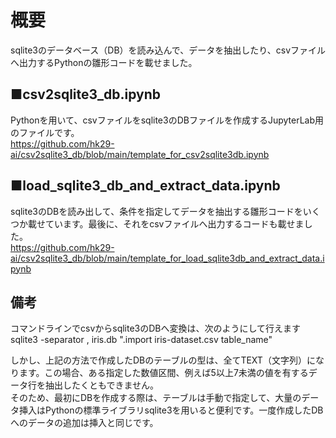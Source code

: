 # 概要  
sqlite3のデータベース（DB）を読み込んで、データを抽出したり、csvファイルへ出力するPythonの雛形コードを載せました。   
  
## ■csv2sqlite3_db.ipynb  
Pythonを用いて、csvファイルをsqlite3のDBファイルを作成するJupyterLab用のファイルです。  
https://github.com/hk29-ai/csv2sqlite3_db/blob/main/template_for_csv2sqlite3db.ipynb  
  
## ■load_sqlite3_db_and_extract_data.ipynb  
sqlite3のDBを読み出して、条件を指定してデータを抽出する雛形コードをいくつか載せています。最後に、それをcsvファイルへ出力するコードも載せました。  
https://github.com/hk29-ai/csv2sqlite3_db/blob/main/template_for_load_sqlite3db_and_extract_data.ipynb  

## 備考  
コマンドラインでcsvからsqlite3のDBへ変換は、次のようにして行えます  
sqlite3 -separator , iris.db ".import iris-dataset.csv table_name"  
  
しかし、上記の方法で作成したDBのテーブルの型は、全てTEXT（文字列）になります。この場合、ある指定した数値区間、例えば5以上7未満の値を有するデータ行を抽出したくともできません。  
そのため、最初にDBを作成する際は、テーブルは手動で指定して、大量のデータ挿入はPythonの標準ライブラリsqlite3を用いると便利です。一度作成したDBへのデータの追加は挿入と同じです。  
